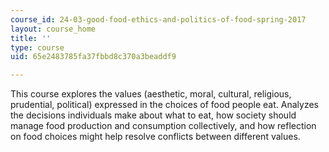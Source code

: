 ```yaml
---
course_id: 24-03-good-food-ethics-and-politics-of-food-spring-2017
layout: course_home
title: ''
type: course
uid: 65e2483785fa37fbbd8c370a3beaddf9

---
```

This course explores the values (aesthetic, moral, cultural, religious, prudential, political) expressed in the choices of food people eat. Analyzes the decisions individuals make about what to eat, how society should manage food production and consumption collectively, and how reflection on food choices might help resolve conflicts between different values.
